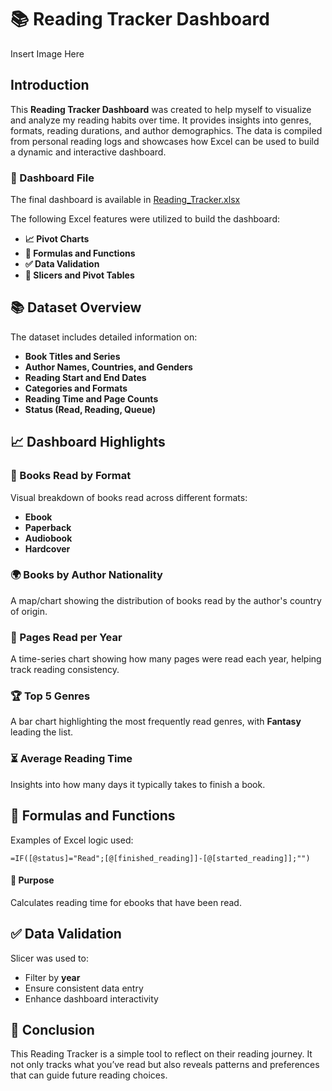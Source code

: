 
# 📚 Reading Tracker Dashboard

Insert Image Here

## Introduction

This **Reading Tracker Dashboard** was created to help myself to visualize and analyze my reading habits over time. It provides insights into genres, formats, reading durations, and author demographics. The data is compiled from personal reading logs and showcases how Excel can be used to build a dynamic and interactive dashboard.

### 📁 Dashboard File

The final dashboard is available in [Reading_Tracker.xlsx](Reading_Tracker.xlsx)

The following Excel features were utilized to build the dashboard:

- **📈 Pivot Charts**
- **🧮 Formulas and Functions**
- **✅ Data Validation**
- **📅 Slicers and Pivot Tables**

## 📚 Dataset Overview

The dataset includes detailed information on:

- **Book Titles and Series**
- **Author Names, Countries, and Genders**
- **Reading Start and End Dates**
- **Categories and Formats**
- **Reading Time and Page Counts**
- **Status (Read, Reading, Queue)**

## 📈 Dashboard Highlights

### 📘 Books Read by Format

Visual breakdown of books read across different formats:
- **Ebook**
- **Paperback**
- **Audiobook**
- **Hardcover**

### 🌍 Books by Author Nationality

A map/chart showing the distribution of books read by the author's country of origin.

### 📅 Pages Read per Year

A time-series chart showing how many pages were read each year, helping track reading consistency.

### 🏆 Top 5 Genres

A bar chart highlighting the most frequently read genres, with **Fantasy** leading the list.

### ⏳ Average Reading Time

Insights into how many days it typically takes to finish a book.

## 🧠 Formulas and Functions

Examples of Excel logic used:

```excel
=IF([@status]="Read";[@[finished_reading]]-[@[started_reading]];"")
```


#### 🎯 Purpose

Calculates reading time for ebooks that have been read.


## ✅ Data Validation

Slicer was used to:

- Filter by **year**
- Ensure consistent data entry
- Enhance dashboard interactivity

## 📌 Conclusion

This Reading Tracker is a simple tool to reflect on their reading journey. It not only tracks what you’ve read but also reveals patterns and preferences that can guide future reading choices.
